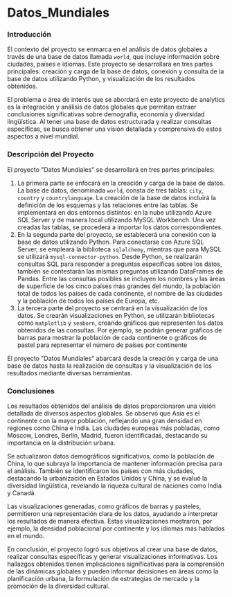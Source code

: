 # Datos_Mundiales

### Introducción
 El contexto del proyecto se enmarca en el análisis de datos globales a través de una base de datos llamada `world`, que incluye información sobre ciudades, países e idiomas. Este proyecto se desarrollará en tres partes principales: creación y carga de la base de datos, conexión y consulta de la base de datos utilizando Python, y visualización de los resultados obtenidos.

El problema o área de interés que se abordará en este proyecto de analytics es la integración y análisis de datos globales que permitan extraer conclusiones significativas sobre demografía, economía y diversidad lingüística. 
Al tener una base de datos estructurada y realizar consultas específicas, se busca obtener una visión detallada y comprensiva de estos aspectos a nivel mundial.

### Descripción del Proyecto

El proyecto "Datos Mundiales" se desarrollará en tres partes principales:

1. La primera parte se enfocará en la creación y carga de la base de datos. La base de datos, denominada `world`, consta de tres tablas: `city`, `country` y `countrylanguage`. La creación de la base de datos incluirá la definición de los esquemas y las relaciones entre las tablas. Se implementará en dos entornos distintos: en la nube utilizando Azure SQL Server y de manera local utilizando MySQL Workbench. Una vez creadas las tablas, se procederá a importar los datos correspondientes.
2.  En la segunda parte del proyecto, se establecerá una conexión con la base de datos utilizando Python. Para conectarse con Azure SQL Server, se empleará la biblioteca `sqlalchemy`, mientras que para MySQL se utilizará `mysql-connector-python`. Desde Python, se realizarán consultas SQL para responder a preguntas específicas sobre los datos, también se contestarán las mismas preguntas utilizando DataFrames de Pandas. Entre las consultas posibles se incluyen los nombres y las áreas de superficie de los cinco países más grandes del mundo, la población total de todos los países de cada continente, el nombre de las ciudades y la población de todos los países de Europa, etc.
3. La tercera parte del proyecto se centrará en la visualización de los datos. Se crearán visualizaciones en Python, se utilizarán bibliotecas como `matplotlib` y `seaborn`, creando gráficos que representen los datos obtenidos de las consultas. Por ejemplo, se podrán generar gráficos de barras para mostrar la población de cada continente o gráficos de pastel para representar el número de países por continente 

El proyecto "Datos Mundiales" abarcará desde la creación y carga de una base de datos hasta la realización de consultas y la visualización de los resultados mediante diversas herramientas.



### Conclusiones

Los resultados obtenidos del análisis de datos proporcionaron una visión detallada de diversos aspectos globales. Se observó que Asia es el continente con la mayor población, reflejando una gran densidad en regiones como China e India. Las ciudades europeas más pobladas, como Moscow, Londres, Berlín, Madrid, fueron identificadas, destacando su importancia en la distribución urbana.

Se actualizaron datos demográficos significativos, como la población de China, lo que subraya la importancia de mantener información precisa para el análisis. También se identificaron los países con más ciudades, destacando la urbanización en Estados Unidos y China, y se evaluó la diversidad lingüística, revelando la riqueza cultural de naciones como India y Canadá.

Las visualizaciones generadas, como gráficos de barras y pasteles, permitieron una representación clara de los datos, ayudando a interpretar los resultados de manera efectiva. Estas visualizaciones mostraron, por ejemplo, la densidad poblacional por continente y los idiomas más hablados en el mundo.

En conclusión, el proyecto logró sus objetivos al crear una base de datos, realizar consultas específicas y generar visualizaciones informativas. Los hallazgos obtenidos tienen implicaciones significativas para la comprensión de las dinámicas globales y pueden informar decisiones en áreas como la planificación urbana, la formulación de estrategias de mercado y la promoción de la diversidad cultural.

